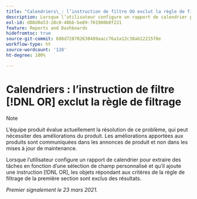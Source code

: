 ```yaml
---
title: "Calendriers\_: l’instruction de filtre OU exclut la règle de filtrage"
description: Lorsque l’utilisateur configure un rapport de calendrier pour extraire des tâches en fonction d’une sélection de champ personnalisé et qu’il ajoute une instruction OU, les objets répondant aux critères de la règle de filtrage de la première section sont exclus des résultats.
exl-id: d08d0a53-28c0-48bb-be89-701900b0f221
feature: Reports and Dashboards
hidefromtoc: true
source-git-commit: 688d728782638489aacc76a1a12c38ab12215f8e
workflow-type: ht
source-wordcount: '128'
ht-degree: 100%

---
```


# Calendriers : l’instruction de filtre [!DNL OR] exclut la règle de filtrage

>[!NOTE]
>
>L’équipe produit évalue actuellement la résolution de ce problème, qui peut nécessiter des améliorations du produit. Les améliorations apportées aux produits sont communiquées dans les annonces de produit et non dans les mises à jour de maintenance.

Lorsque l’utilisateur configure un rapport de calendrier pour extraire des tâches en fonction d’une sélection de champ personnalisé et qu’il ajoute une instruction [!DNL OR], les objets répondant aux critères de la règle de filtrage de la première section sont exclus des résultats.

_Premier signalement le 23 mars 2021._
